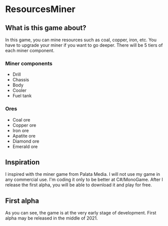 # ResourcesMiner

## What is this game about?
In this game, you can mine resources such as coal, copper, iron, etc.
You have to upgrade your miner if you want to go deeper. There will be 5 tiers of each miner component.

### Miner components
* Drill
* Chassis
* Body
* Cooler
* Fuel tank

### Ores
* Coal ore
* Copper ore
* Iron ore
* Apatite ore
* Diamond ore
* Emerald ore

## Inspiration
I inspired with the miner game from Palata Media. I will not use my game in any commercial use.
I'm coding it only to be better at C#/MonoGame. After I release the first alpha, you will be able to download it and play for free.

## First alpha
As you can see, the game is at the very early stage of development. First alpha may be released in the middle of 2021.
